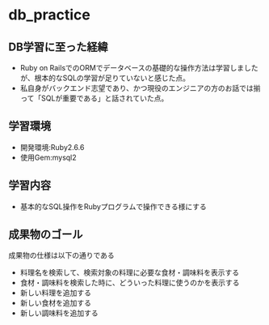# db_practice
## DB学習に至った経緯
- Ruby on RailsでのORMでデータベースの基礎的な操作方法は学習しましたが、根本的なSQLの学習が足りていないと感じた点。
- 私自身がバックエンド志望であり、かつ現役のエンジニアの方のお話では揃って「SQLが重要である」と話されていた点。

## 学習環境
- 開発環境:Ruby2.6.6
- 使用Gem:mysql2

## 学習内容
- 基本的なSQL操作をRubyプログラムで操作できる様にする

## 成果物のゴール
成果物の仕様は以下の通りである
- 料理名を検索して、検索対象の料理に必要な食材・調味料を表示する
- 食材・調味料を検索した時に、どういった料理に使うのかを表示する
- 新しい料理を追加する
- 新しい食材を追加する
- 新しい調味料を追加する
